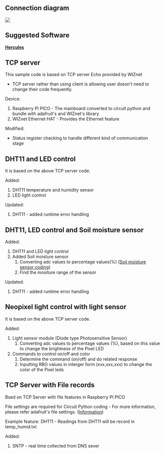 ## Connection diagram ##

![][link-connection diagram]

## Suggested Software ##
 [**Hercules**][link-hercules]
## TCP server ##

This sample code is based on TCP server Echo provided by WIZnet  
- TCP server rather than using client is allowing user doesn't need to change their code frequently. 

Device:
1. Raspberry PI PICO - The mainboard converted to circuit python and bundle with adafruit's and WIZnet's library
2. WIZnet Ethernet HAT - Provides the Ethernet feature 

Modified: 

* Status register checking to handle different kind of communication stage  

## DHT11 and LED control ##

It is based on the above TCP server code.

Added:
1. DHT11 temperature and humidity sensor
2. LED light control 

Updated:

1. DHT11 - added runtime error handling

## DHT11, LED control and Soil moisture sensor ##

Added:

1. DHT11 and LED light control 
2. Added Soil moisture sensor 
    1. Converting adc values to percentage values(%) ([Soil moisture sensor coding][link-soil moisture readme])
    2. Find the mositure range of the sensor 

Updated:

1. DHT11 - added runtime error handling

## Neopixel light control with light sensor ##
It is based on the above TCP server code.

Added:

1. Light sensor module (Diode type Photosensitive Sensor)
     1. Converting adc values to  percentage values (%), based on this value to change the brightness of the Pixel LED
2. Commands to control on/off and color
     1. Determine the command (on/off) and do related response
     2. Inputting RBG values in interger form (xxx,xxx,xxx) to change the color of the Pixel leds 

## TCP Server with File records ##
Bsed on TCP Server with file features in Raspberry PI PICO

File settings are required for Circuit Python coding - For more information, please refer adafruit's file settings. ([Information][link - boot.py])

Example feature:
DHT11 - Readings from DHT11 will be record in temp_humid.txt

Added: 
1. SNTP - real time collected from DNS sever


[link-hercules]: https://www.hw-group.com/software/hercules-setup-utility
[link-connection diagram]: https://github.com/ronpang/WIZnet-HK_Ron/blob/main/TCP/github-%20connection%20diagram%202.PNG
[link-soil moisture readme]: https://github.com/ronpang/WIZnet-HK_Ron/blob/main/Soil%20Sensor/README.md
[link - boot.py]:https://learn.adafruit.com/getting-started-with-raspberry-pi-pico-circuitpython/data-logger
